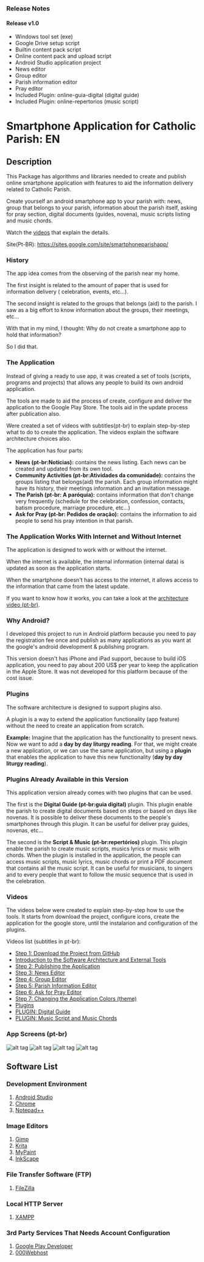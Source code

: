 ### Release Notes ###

#### Release v1.0 ####

* Windows tool set (exe)
* Google Drive setup script
* Builtin content pack script
* Online content pack and upload script
* Android Studio application project
* News editor
* Group editor
* Parish information editor
* Pray editor
* Included Plugin: online-guia-digital (digital guide)
* Included Plugin: online-repertorios (music script)

# Smartphone Application for Catholic Parish: EN #

## Description ##

This Package has algorithms and libraries needed to create and publish online smartphone application with features to aid the information delivery related to Catholic Parish.

Create yourself an android smartphone app to your parish with: news, group that belongs to your parish, information about the parish itself, asking for pray section,  digital documents (guides, novena), music scripts listing and music chords.

Watch the [videos](#videos) that explain the details.

Site(Pt-BR): https://sites.google.com/site/smartphoneparishapp/

### History ###

The app idea comes from the observing of the parish near my home.

The first insight is related to the amount of paper that is used for information delivery ( celebration, events, etc...).

The second insight is related to the groups that belongs (aid) to the parish. I saw as a big effort to know information about the groups, their meetings, etc...

With that in my mind, I thought: Why do not create a smartphone app to hold that information?

So I did that.

### The Application ###

Instead of giving a ready to use app, it was created a set of tools (scripts, programs and projects) that allows any people to build its own android application.

The tools are made to aid the process of create, configure and deliver the application to the Google Play Store. The tools aid in the update process after publication also.

Were created a set of videos with subtitles(pt-br) to explain step-by-step what to do to create the application. The videos explain the software architecture choices also.

The application has four parts:

* __News (pt-br:Notícias):__ contains the news listing. Each news can be created and updated from its own tool.
* __Community Activities (pt-br:Atividades da comunidade):__ contains the groups listing that belongs(aid) the parish. Each group information might have its history, their meetings information and an invitation message.
* __The Parish (pt-br: A paróquia):__ contains information that don't change very frequently (schedule for the celebration, confession, contacts, batism procedure, marriage procedure, etc...)
* __Ask for Pray (pt-br: Pedidos de oração):__ contains the information to aid people to send his pray intention in that parish.

### The Application Works With Internet and Without Internet ###

The application is designed to work with or without the internet.

When the internet is available, the internal information (internal data) is updated as soon as the application starts.

When the smartphone doesn't has access to the internet, it allows access to the information that came from the latest update.

If you want to know how it works, you can take a look at the [architecture video (pt-br)](https://www.youtube.com/watch?v=dyWYwTL6vzA).

### Why Android? ###

I developed this project to run in Android platform because you need to pay the registration fee once and publish as many applications as you want at the google's android development & publishing program.

This version doesn't has iPhone and iPad support, because to build iOS application, you need to pay about 200 US$ per year to keep the application in the Apple Store. It was not developed for this platform because of the cost issue.

### Plugins ###

The software architecture is designed to support plugins also.

A plugin is a way to extend the application functionality (app feature) without the need to create an application from scratch.

__Example:__ Imagine that the application has the functionality to present news. Now we want to add a __day by day liturgy reading__. For that, we might create a new application, or we can use the same application, but using a __plugin__ that enables the application to have this new functionality (__day by day liturgy reading__).

### Plugins Already Available in this Version  ###

This application version already comes with two plugins that can be used.

The first is the __Digital Guide (pt-br:guia digital)__ plugin. This plugin enable the parish to create digital documents based on steps or based on days like novenas. It is possible to deliver these documents to the people's smartphones through this plugin. It can be useful for deliver pray guides, novenas, etc...

The second is the __Script & Music (pt-br:repertórios)__ plugin. This plugin enable the parish to create music scripts, musics lyrics or music with chords. When the plugin is installed in the application, the people can access music scripts, music lyrics, music chords or print a PDF document that contains all the music script. It can be useful for musicians, to singers and to every people that want to follow the music sequence that is used in the celebration.

### Videos ###

The videos below were created to explain step-by-step how to use the tools. It starts from download the project, configure icons, create the application for the google store, until the instalarion and configuration of the plugins.

Videos list (subtitles in pt-br):

* [Step 1: Download the Project from GitHub](https://www.youtube.com/watch?v=UUGD_SbGjyk)
* [Introduction to the Software Architecture and External Tools](https://www.youtube.com/watch?v=dyWYwTL6vzA)
* [Step 2: Publishing the Application](https://www.youtube.com/watch?v=ynvnRtJN-sg)
* [Step 3: News Editor](https://www.youtube.com/watch?v=jZEcCWmhN0c)
* [Step 4: Group Editor](https://www.youtube.com/watch?v=HcCmkzr6Utg)
* [Step 5: Parish Information Editor](https://www.youtube.com/watch?v=tPjJglzY8dU)
* [Step 6: Ask for Pray Editor](https://www.youtube.com/watch?v=AeJoLf-WFjs)
* [Step 7: Changing the Application Colors (theme)](https://www.youtube.com/watch?v=3-m6wBR8OeE)
* [Plugins](https://www.youtube.com/watch?v=-OdgHzSNvX0)
* [PLUGIN: Digital Guide](https://www.youtube.com/watch?v=D9x8yRH0loM)
* [PLUGIN: Music Script and Music Chords](https://www.youtube.com/watch?v=sI1sC48iKEA)


### App Screens (pt-br) ###

![alt tag](https://github.com/A-Ribeiro/smartphone-parish-app/raw/master/website/img/a1.jpg)
![alt tag](https://github.com/A-Ribeiro/smartphone-parish-app/raw/master/website/img/b1.jpg)
![alt tag](https://github.com/A-Ribeiro/smartphone-parish-app/raw/master/website/img/a3a.jpg)
![alt tag](https://github.com/A-Ribeiro/smartphone-parish-app/raw/master/website/img/_a3.jpg)


## Software List ##

### Development Environment

1. [Android Studio](https://developer.android.com/studio/)
1. [Chrome](https://www.google.com.br/chrome/browser/desktop/)
1. [Notepad++](https://notepad-plus-plus.org/)

### Image Editors

1. [Gimp](https://www.gimp.org/)
1. [Krita](https://krita.org/)
1. [MyPaint](http://mypaint.org/)
1. [InkScape](https://inkscape.org/)

### File Transfer Software (FTP)

1. [FileZilla](https://filezilla-project.org/)

### Local HTTP Server

1. [XAMPP](https://www.apachefriends.org/pt_br/index.html)

### 3rd Party Services That Needs Account Configuration

1. [Google Play Developer](https://play.google.com/apps/publish/)
1. [000Webhost](https://www.000webhost.com/)

